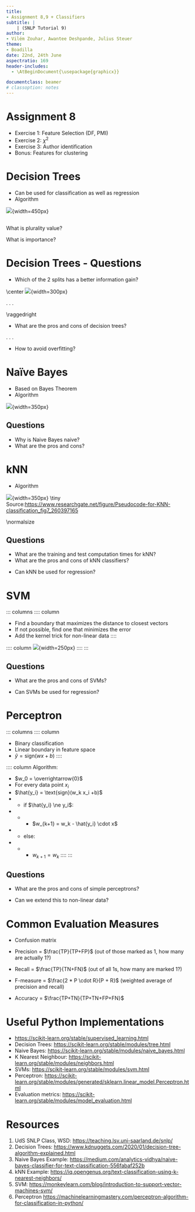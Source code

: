 ```yaml
---
title:
- Assignment 8,9 + Classifiers
subtitle: |
    | (SNLP Tutorial 9)
author:
- Vilém Zouhar, Awantee Deshpande, Julius Steuer
theme:
- Boadilla
date: 22nd, 24th June
aspectratio: 169
header-includes:
  - \AtBeginDocument{\usepackage{graphicx}}

documentclass: beamer
# classoption: notes
---
```


# Assignment 8

- Exercise 1: Feature Selection (DF, PMI)
- Exercise 2: $\chi^2$
- Exercise 3: Author identification
- Bonus: Features for clustering

# Decision Trees

- Can be used for classification as well as regression
- Algorithm

![](img/dtl.png){width=450px}

##
What is plurality value? <!--most common value in examples-->

What is importance? <!--any metric like IG, Chi Square etc.-->

# Decision Trees - Questions
- Which of the 2 splits has a better information gain?

\center
![](img/IG_ques.png){width=300px}

. . . 

\raggedright
- What are the pros and cons of decision trees?
<!--
Advantages: Less data preparation, no data scaling, missing values are okay
Disadvantages: Prone to overfitting, very sensitive to data rotation (not robust to change in data), high calculation and training time. Does not consider feature combintions i.e. only 1 feature at a time. 
-->

. . .

- How to avoid overfitting? <!--Pruning, random forest-->

# Naïve Bayes

- Based on Bayes Theorem <!--write the formula-->
- Algorithm

![](img/nbayes.png){width=350px}

## Questions
- Why is Naive Bayes naive? 
- What are the pros and cons?
<!--
Advantages: Works with lesser training data and less training time
Disadvantages: Assumes the features are independent and unweighted i.e. they contribute equally to the outcome, requires smoothing to handle unseen events.
-->

# kNN
- Algorithm

![](img/knn.png){width=350px}
\tiny Source:https://www.researchgate.net/figure/Pseudocode-for-KNN-classification_fig7_260397165

\normalsize
## Questions
- What are the training and test computation times for kNN?
- What are the pros and cons of kNN classifiers?
<!--
Advantages: No training, robust to new data
Disadvantages: Scales poorly with large data or more dimensions, needs feature scaling, sensitive to outliers
-->
- Can kNN be used for regression? <!--yes, use average/max or similar metric-->

# SVM

::: columns
:::: column
- Find a boundary that maximizes the distance to closest vectors
- If not possible, find one that minimizes the error
- Add the kernel trick for non-linear data
::::

:::: column
![](img/svm.png){width=250px}
::::
:::

## Questions
- What are the pros and cons of SVMs?
<!--
Advantages: Works well with clear separation boundary, effective for high dimensions esp. for sparse data (Ndim > Ndata), works very well with kernels
Disadvantages: Not suitable for large data, not robust to noise, no probabilistic explanation for classification, difficult to fine tune
-->
- Can SVMs be used for regression?

# Perceptron

::: columns
:::: column
- Binary classification
- Linear boundary in feature space
- $\hat{y} = \text{sign}(wx+b)$
::::

:::: column
Algorithm:

- $w_0 = \overrightarrow{0}$
- For every data point $x_i$
- $\hat{y_i} = \text{sign}(w_k x_i +b)$
- - if $\hat{y_i} \ne y_i$:
- - - $w_{k+1} = w_k - \hat{y_i} \cdot x$
- - else:
- - - $w_{k+1} = w_k$
::::
:::

## Questions
- What are the pros and cons of simple perceptrons?
<!--
Advantages: Computationally efficient, guaranteed for linearly separable problems, converges to a global optimum
Disadvantages: ONLY linearly separable, difficult with many features
-->
- Can we extend this to non-linear data?

# Common Evaluation Measures

- Confusion matrix

- Precision = $\frac{TP}{TP+FP}$ (out of those marked as 1, how many are actually 1?)

- Recall = $\frac{TP}{TN+FN}$ (out of all 1s, how many are marked 1?)

- F-measure = $\frac{2 * P \cdot R}{P + R}$ (weighted average of precision and recall) <!--Gives equal importance to FP and FN -->

- Accuracy = $\frac{TP+TN}{TP+TN+FP+FN}$

# Useful Python Implementations

- <https://scikit-learn.org/stable/supervised_learning.html>
- Decision Trees: <https://scikit-learn.org/stable/modules/tree.html>
- Naive Bayes: <https://scikit-learn.org/stable/modules/naive_bayes.html>
- K Nearest Neighbour: <https://scikit-learn.org/stable/modules/neighbors.html>
- SVMs: <https://scikit-learn.org/stable/modules/svm.html>
- Perceptron: <https://scikit-learn.org/stable/modules/generated/sklearn.linear_model.Perceptron.html>
- Evaluation metrics: <https://scikit-learn.org/stable/modules/model_evaluation.html>

# Resources

1. UdS SNLP Class, WSD: <https://teaching.lsv.uni-saarland.de/snlp/>
2. Decision Trees: <https://www.kdnuggets.com/2020/01/decision-tree-algorithm-explained.html>
3. Naive Bayes Example: <https://medium.com/analytics-vidhya/naive-bayes-classifier-for-text-classification-556fabaf252b>
4. kNN Example: <https://iq.opengenus.org/text-classification-using-k-nearest-neighbors/>
5. SVM: <https://monkeylearn.com/blog/introduction-to-support-vector-machines-svm/>
6. Perceptron <https://machinelearningmastery.com/perceptron-algorithm-for-classification-in-python/>